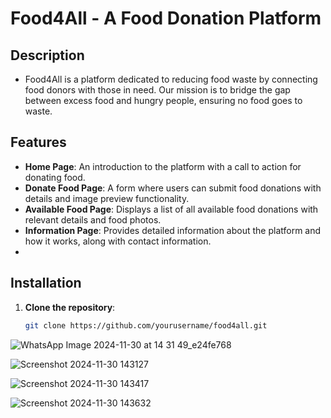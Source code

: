 # Food4All - A Food Donation Platform

## Description
- Food4All is a platform dedicated to reducing food waste by connecting food donors with those in need. Our mission is to bridge the gap between excess food and hungry people, ensuring no food goes to waste.

## Features
- **Home Page**: An introduction to the platform with a call to action for donating food.
- **Donate Food Page**: A form where users can submit food donations with details and image preview functionality.
- **Available Food Page**: Displays a list of all available food donations with relevant details and food photos.
- **Information Page**: Provides detailed information about the platform and how it works, along with contact information.
- 

## Installation
1. **Clone the repository**:
   ```bash
   git clone https://github.com/yourusername/food4all.git


![WhatsApp Image 2024-11-30 at 14 31 49_e24fe768](https://github.com/user-attachments/assets/f967863c-41b6-4333-82e4-c2a333e3a4eb)

   ![Screenshot 2024-11-30 143127](https://github.com/user-attachments/assets/e08441e5-da94-44c9-84a6-28651fa36be5)

![Screenshot 2024-11-30 143417](https://github.com/user-attachments/assets/c1636213-7424-4994-b551-1d2105e8906e)

![Screenshot 2024-11-30 143632](https://github.com/user-attachments/assets/074c73eb-ba03-4502-b5dd-d90aa310f199)
